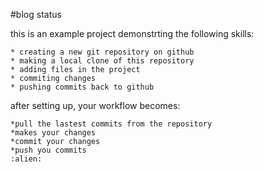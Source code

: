 #blog status

this is an example project demonstrting the following skills:

    * creating a new git repository on github
    * making a local clone of this repository
    * adding files in the project
    * commiting changes
    * pushing commits back to github

after setting up, your workflow becomes: 

    *pull the lastest commits from the repository
    *makes your changes
    *commit your changes
    *push you commits
    :alien: